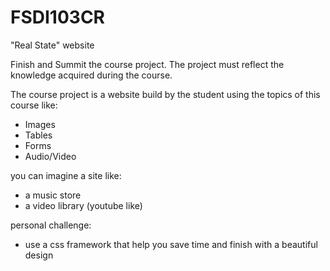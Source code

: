 # FSDI103CR
"Real State" website

Finish and Summit the course project.
The project must reflect the knowledge acquired during the course.

The course project is a website build by the student using the topics of this course like:
- Images
- Tables
- Forms
- Audio/Video

you can imagine a site like:
- a music store
- a video library (youtube like)

personal challenge:
- use a css framework that help you save time and finish with a beautiful design
